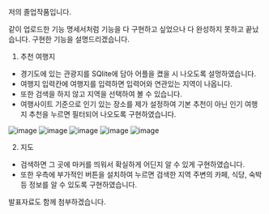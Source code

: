 저의 졸업작품입니다.

같이 업로드한 기능 명세서처럼 기능을 다 구현하고 싶었으나 다 완성하지 못하고 끝났습니다. 
구현한 기능을 설명드리겠습니다.

1. 추천 여행지
  - 경기도에 있는 관광지를 SQlite에 담아 어플을 켰을 시 나오도록 설멍하였습니다.
  - 여행지 입력칸에 여행지를 입력하면 입력어와 연관있는 지역이 나옵니다.
  - 또한 검색을 하지 않고 지역을 선택하여 볼 수 있습니다.
  - 여행사이트 기준으로 인기 있는 장소를 제가 설정하여 기본 추천이 아닌 인기 여행지 추천을 누르면 필터되어 나오도록 구현하였습니다.

![image](https://github.com/user-attachments/assets/ab2329a2-6afd-403e-9125-04bb913ffd8f)
![image](https://github.com/user-attachments/assets/a3825b70-75bb-42a3-bb58-7df9b907e4b5)
![image](https://github.com/user-attachments/assets/b2ceb670-5078-490e-9fc1-7e0950c190a0)
![image](https://github.com/user-attachments/assets/bc38cb7b-dac3-486d-b0d2-c60b1cd708c5)
![image](https://github.com/user-attachments/assets/807b6e9c-7fd5-41fc-9b82-6660438f19e9)

2. 지도
  - 검색하면 그 곳에 마커를 띄워서 확실하게 어딘지 알 수 있게 구현하였습니다.
  - 또한 우측에 부가적인 버튼을 설치하여 누르면 검색한 지역 주변의 카페, 식당, 숙박 등 정보를 알 수 있도록 구현하였습니다.

발표자료도 함께 첨부하겠습니다.
